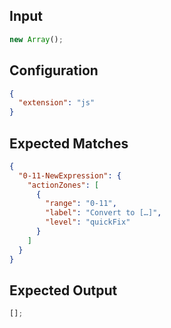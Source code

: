 
## Input
```javascript input
new Array();
```

## Configuration
```json configuration
{
  "extension": "js"
}
```

## Expected Matches
```json expected matches
{
  "0-11-NewExpression": {
    "actionZones": [
      {
        "range": "0-11",
        "label": "Convert to […]",
        "level": "quickFix"
      }
    ]
  }
}
```

## Expected Output
```javascript expected output
[];
```
